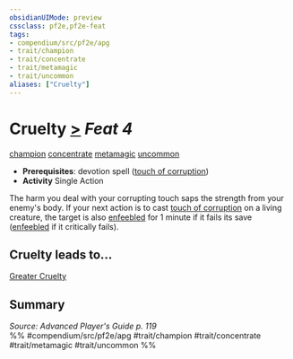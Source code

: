 ```yaml
---
obsidianUIMode: preview
cssclass: pf2e,pf2e-feat
tags:
- compendium/src/pf2e/apg
- trait/champion
- trait/concentrate
- trait/metamagic
- trait/uncommon
aliases: ["Cruelty"]
---
```

# Cruelty  [>](chapter-9-playing-the-game.md#Actions "Single Action") *Feat 4*  
[champion](Reference/Rules/Traits/champion.md "Champion Class Trait")  [concentrate](concentrate.md "Concentrate Action & Ability Trait")  [metamagic](metamagic.md "Metamagic General Trait")  [uncommon](uncommon.md "Uncommon Rarity Trait")  

- **Prerequisites**: devotion spell ([touch of corruption](touch-of-corruption-apg.md))
- **Activity** Single Action

The harm you deal with your corrupting touch saps the strength from your enemy's body. If your next action is to cast [touch of corruption](touch-of-corruption-apg.md) on a living creature, the target is also [enfeebled](conditions.md#Enfeebled) for 1 minute if it fails its save ([enfeebled](conditions.md#Enfeebled) if it critically fails).

## Cruelty leads to...

[Greater Cruelty](greater-cruelty-apg.md)

## Summary

*Source: Advanced Player's Guide p. 119*  
%% #compendium/src/pf2e/apg #trait/champion #trait/concentrate #trait/metamagic #trait/uncommon %%